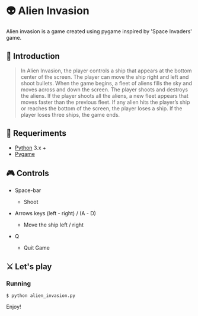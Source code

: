 # 👽 Alien Invasion
Alien invasion is a game created using pygame inspired by 'Space Invaders' game.

## 🚀 Introduction
> In Alien Invasion, the player controls a ship that appears at
the bottom center of the screen. The player can move the ship
right and left and shoot bullets. When the game begins, a fleet of aliens fills the sky
and moves across and down the screen. The player shoots and
destroys the aliens. If the player shoots all the aliens, a new fleet
appears that moves faster than the previous fleet. If any alien hits
the player’s ship or reaches the bottom of the screen, the player
loses a ship. If the player loses three ships, the game ends.

## 🔧 Requeriments
- [Python](https://www.python.org/) 3.x +
- [Pygame](https://www.pygame.org/)

## :video_game: Controls

- Space-bar
  - Shoot

- Arrows keys (left - right) / (A - D)
  - Move the ship left / right
  
- Q
  - Quit Game

## ⚔ Let's play

### Running 

```
$ python alien_invasion.py
``` 

Enjoy!
